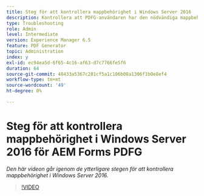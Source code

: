 ```yaml
---
title: Steg för att kontrollera mappbehörighet i Windows Server 2016
description: Kontrollera att PDFG-användaren har den nödvändiga mappbehörigheten i Windows Server 2016
type: Troubleshooting
role: Admin
level: Intermediate
version: Experience Manager 6.5
feature: PDF Generator
topic: Administration
index: y
exl-id: ec94ea5d-6f65-4c16-af63-d7c7766fe5f6
duration: 64
source-git-commit: 48433a5367c281cf5a1c106b08a1306f1b0e8ef4
workflow-type: tm+mt
source-wordcount: '49'
ht-degree: 0%

---
```


# Steg för att kontrollera mappbehörighet i Windows Server 2016 för AEM Forms PDFG

*Den här videon går igenom de ytterligare stegen för att kontrollera mappbehörighet i Windows Server 2016.*

>[!VIDEO](https://video.tv.adobe.com/v/335519?quality=12&learn=on)
